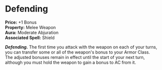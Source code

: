 # Defending

**Price:** +1 Bonus  
**Property:** Melee Weapon  
**Aura:** Moderate Abjuration  
**Associated Spell:** Shield  

***Defending.*** The first time you attack with the weapon on each of your turns, you can transfer some or all of the weapon's bonus to your Armor Class. The adjusted bonuses remain in effect until the start of your next turn, although you must hold the weapon to gain a bonus to AC from it.
